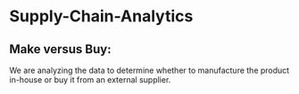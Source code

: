 # Supply-Chain-Analytics
## Make versus Buy:
We are analyzing the data to determine whether to manufacture the product in-house or buy it from an external supplier.
